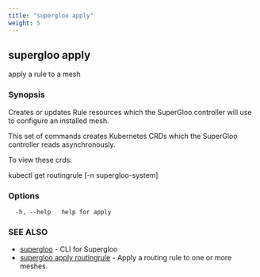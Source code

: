 ```yaml
---
title: "supergloo apply"
weight: 5
---
```

## supergloo apply

apply a rule to a mesh

### Synopsis

Creates or updates Rule resources which the SuperGloo controller 
will use to configure an installed mesh.

This set of commands creates Kubernetes CRDs which the SuperGloo controller
reads asynchronously.

To view these crds:

kubectl get routingrule [-n supergloo-system] 



### Options

```
  -h, --help   help for apply
```

### SEE ALSO

* [supergloo](../supergloo)	 - CLI for Supergloo
* [supergloo apply routingrule](../supergloo_apply_routingrule)	 - Apply a routing rule to one or more meshes.

